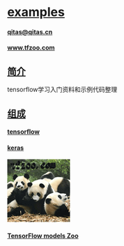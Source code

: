 ﻿# [examples](https://github.com/tfzoo/examples) 

#### qitas@qitas.cn 
#### www.tfzoo.com

## [简介](https://github.com/tfzoo/examples/wiki) 

tensorflow学习入门资料和示例代码整理

## [组成](https://github.com/tfzoo/examples/projects) 

####  [tensorflow](tensorflow/) 

####  [keras](keras/) 

[![sites](tfzoo/tfzoo.png)](http://www.tfzoo.com)
####  [TensorFlow models Zoo](https://github.com/tfzoo)



